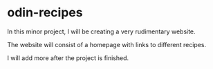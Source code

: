 # odin-recipes

In this minor project, I will be creating a very rudimentary website.

The website will consist of a homepage with links to different recipes.

I will add more after the project is finished.
